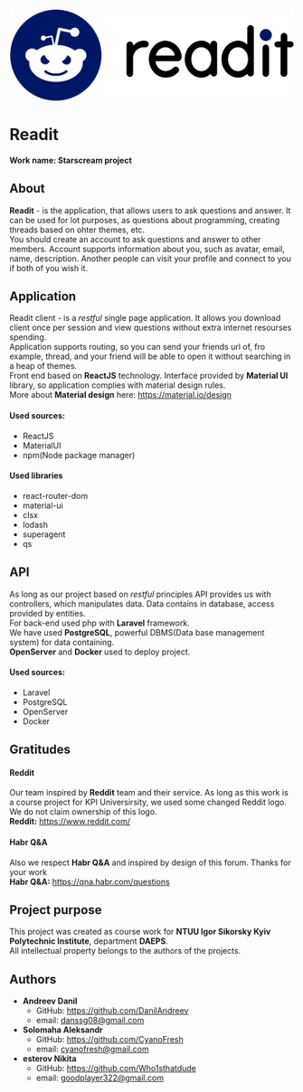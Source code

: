 ![Readit logo](/web/sources/readit_logo_black.png)
# Readit  
#### Work name: Starscream project  
## About  
**Readit** - is the application, that allows users to ask questions and answer. It can be used for lot purposes, as questions about programming, creating threads based on ohter themes, etc.  
You should create an account to ask questions and answer to other members. Account supports information about you, such as avatar, email, name, description. Another people can visit your profile and connect to you if both of you wish it.  
## Application
Readit client - is a *restful* single page application. It allows you download client once per session and view questions without extra internet resourses spending.  
Application supports routing, so you can send your friends url of, fro example, thread, and your friend will be able to open it without searching in a heap of themes.  
Front end based on **ReactJS** technology. Interface provided by **Material UI** library, so application complies with material design rules.  
More about **Material design** here: https://material.io/design
#### Used sources:
* ReactJS
* MaterialUI
* npm(Node package manager)
#### Used libraries
* react-router-dom
* material-ui
* clsx
* lodash
* superagent
* qs
## API
As long as our project based on *restful* principles API provides us with controllers, which manipulates data. Data contains in database, access provided by entities.  
For back-end used php with **Laravel** framework.  
We have used **PostgreSQL**, powerful DBMS(Data base management system) for data containing.  
**OpenServer** and **Docker** used to deploy project.  
#### Used sources: 
* Laravel
* PostgreSQL
* OpenServer
* Docker
## Gratitudes
#### Reddit
Our team inspired by **Reddit** team and their service. As long as this work is a course project for KPI Universirsity, we used some changed Reddit logo. We do not claim ownership of this logo.  
**Reddit:** https://www.reddit.com/ 
#### Habr Q&A  
Also we respect **Habr Q&A** and inspired by design of this forum. Thanks for your work  
**Habr Q&A:** https://qna.habr.com/questions  
## Project purpose
This project was created as course work for **NTUU Igor Sikorsky Kyiv Polytechnic Institute**, department **DAEPS**.  
All intellectual property belongs to the authors of the projects.  
## Authors
* **Andreev Danil**
  * GitHub: https://github.com/DanilAndreev
  * email: danssg08@gmail.com
* **Solomaha Aleksandr**
  * GitHub: https://github.com/CyanoFresh
  * email: cyanofresh@gmail.com
* **esterov Nikita**
  * GitHub: https://github.com/Who1sthatdude
  * email: goodplayer322@gmail.com
